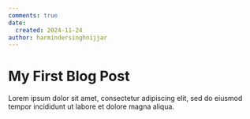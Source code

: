 ```yaml
---
comments: true
date:
  created: 2024-11-24
author: harmindersinghnijjar
---
```


# My First Blog Post

Lorem ipsum dolor sit amet, consectetur adipiscing elit, sed do eiusmod
tempor incididunt ut labore et dolore magna aliqua.